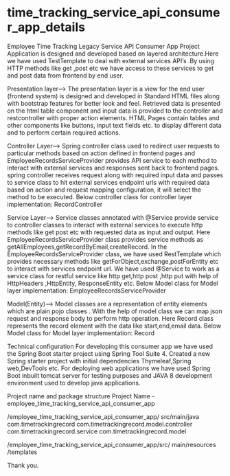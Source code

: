 # time_tracking_service_api_consumer_app_details
Employee Time Tracking Legacy Service API Consumer App Project 
Application is designed and developed based on layered architecture.Here we have used TestTemplate to deal with external services API’s .By using HTTP methods like get ,post etc we have access to these services to get and post data from frontend by end user.

Presentation layer-->
The presentation layer is a view for the end user (frontend system) is designed and developed  in Standard HTML files along with bootstrap features for better look and feel. Retrieved data is presented on the html table component and input data is provided to the controller and restcontroller  with proper action elements. HTML Pages contain tables and other components like buttons, input text fields etc. to display different data and to perform certain required actions.

Controller Layer-->
Spring controller class used to redirect user requests to particular methods based on action defined in frontend pages and EmployeeRecordsServiceProvider provides API service to each method to interact with external services and responses sent back to frontend pages. spring controller receives request along with required input data and passes to service class to hit external services endpoint urls with required data based on action and request mapping configuration, it will select the method to be executed.
Below controller class for controller layer implementation:
RecordController

Service Layer-->
Service classes annotated with @Service provide service to controller classes to interact with external services to execute http methods like get post etc with requested data as input and output. Here EmployeeRecordsServiceProvider class provides service methods as getAllEmployees,getRecordByEmail,createRecord. 
In the EmployeeRecordsServiceProvider class, we have used RestTemplate which provides necessary methods like getForObject,exchange,postForEntity etc to interact with services endpoint url.
We have used @Service to work as a service class for restful service like http get,http post ,http put with help of HttpHeaders ,HttpEntity, ResponseEntity etc.
Below Model class for Model layer implementation:
EmployeeRecordsServiceProvider

Model(Entity)-->
Model classes are a representation of entity elements which are plain pojo classes . With the help of model class we can map json request and response body to perform http operation. 
Here Record class represents the record element with the data like start,end,email data. 
Below Model class for Model layer implementation:
Record 

Technical configuration 
For developing this consumer app we have used the Spring Boot starter project using Spring Tool Suite 4. Created a new Spring starter project with initial dependencies Thymeleaf,Spring web,DevTools etc.
For deploying web applications we have used Spring Boot inbuilt tomcat server for testing purposes and JAVA 8 development environment used to develop java applications.

Project name and package structure
Project Name - employee_time_tracking_service_api_consumer_app

/employee_time_tracking_service_api_consumer_app/
src/main/java
com.timetrackingrecord
com.timetrackingrecord.model.controller
com.timetrackingrecord.service
com.timetrackingrecord.model

/employee_time_tracking_service_api_consumer_app/src/
main/resources
/templates

Thank you.
